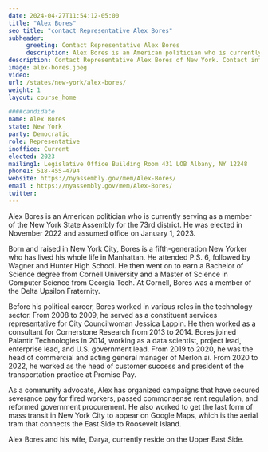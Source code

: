 ```yaml
---
date: 2024-04-27T11:54:12-05:00
title: "Alex Bores"
seo_title: "contact Representative Alex Bores"
subheader:
     greeting: Contact Representative Alex Bores
     description: Alex Bores is an American politician who is currently serving as a member of the New York State Assembly for the 73rd district. He was elected in November 2022 and assumed office on January 1, 2023.
description: Contact Representative Alex Bores of New York. Contact information for Alex Bores includes email address, phone number, and mailing address.
image: alex-bores.jpeg
video:
url: /states/new-york/alex-bores/
weight: 1
layout: course_home

####candidate
name: Alex Bores
state: New York
party: Democratic
role: Representative
inoffice: Current
elected: 2023
mailing1: Legislative Office Building Room 431 LOB Albany, NY 12248
phone1: 518-455-4794
website: https://nyassembly.gov/mem/Alex-Bores/
email : https://nyassembly.gov/mem/Alex-Bores/
twitter:
---
```

Alex Bores is an American politician who is currently serving as a member of the New York State Assembly for the 73rd district. He was elected in November 2022 and assumed office on January 1, 2023.

Born and raised in New York City, Bores is a fifth-generation New Yorker who has lived his whole life in Manhattan. He attended P.S. 6, followed by Wagner and Hunter High School. He then went on to earn a Bachelor of Science degree from Cornell University and a Master of Science in Computer Science from Georgia Tech. At Cornell, Bores was a member of the Delta Upsilon Fraternity.

Before his political career, Bores worked in various roles in the technology sector. From 2008 to 2009, he served as a constituent services representative for City Councilwoman Jessica Lappin. He then worked as a consultant for Cornerstone Research from 2013 to 2014. Bores joined Palantir Technologies in 2014, working as a data scientist, project lead, enterprise lead, and U.S. government lead. From 2019 to 2020, he was the head of commercial and acting general manager of Merlon.ai. From 2020 to 2022, he worked as the head of customer success and president of the transportation practice at Promise Pay.

As a community advocate, Alex has organized campaigns that have secured severance pay for fired workers, passed commonsense rent regulation, and reformed government procurement. He also worked to get the last form of mass transit in New York City to appear on Google Maps, which is the aerial tram that connects the East Side to Roosevelt Island.

Alex Bores and his wife, Darya, currently reside on the Upper East Side.
